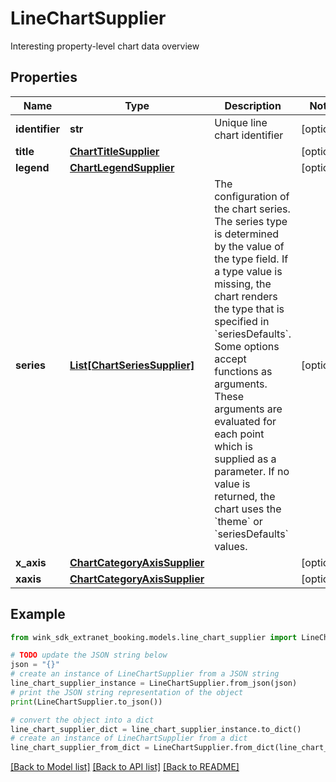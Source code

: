 # LineChartSupplier

Interesting property-level chart data overview

## Properties

Name | Type | Description | Notes
------------ | ------------- | ------------- | -------------
**identifier** | **str** | Unique line chart identifier | [optional] 
**title** | [**ChartTitleSupplier**](ChartTitleSupplier.md) |  | [optional] 
**legend** | [**ChartLegendSupplier**](ChartLegendSupplier.md) |  | [optional] 
**series** | [**List[ChartSeriesSupplier]**](ChartSeriesSupplier.md) | The configuration of the chart series. The series type is determined by the value of the type field. If a type value is missing, the chart renders the type that is specified in &#x60;seriesDefaults&#x60;. Some options accept functions as arguments. These arguments are evaluated for each point which is supplied as a parameter. If no value is returned, the chart uses the &#x60;theme&#x60; or &#x60;seriesDefaults&#x60; values. | [optional] 
**x_axis** | [**ChartCategoryAxisSupplier**](ChartCategoryAxisSupplier.md) |  | [optional] 
**xaxis** | [**ChartCategoryAxisSupplier**](ChartCategoryAxisSupplier.md) |  | [optional] 

## Example

```python
from wink_sdk_extranet_booking.models.line_chart_supplier import LineChartSupplier

# TODO update the JSON string below
json = "{}"
# create an instance of LineChartSupplier from a JSON string
line_chart_supplier_instance = LineChartSupplier.from_json(json)
# print the JSON string representation of the object
print(LineChartSupplier.to_json())

# convert the object into a dict
line_chart_supplier_dict = line_chart_supplier_instance.to_dict()
# create an instance of LineChartSupplier from a dict
line_chart_supplier_from_dict = LineChartSupplier.from_dict(line_chart_supplier_dict)
```
[[Back to Model list]](../README.md#documentation-for-models) [[Back to API list]](../README.md#documentation-for-api-endpoints) [[Back to README]](../README.md)


